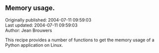 ## Memory usage.  
Originally published: 2004-07-11 09:59:03  
Last updated: 2004-07-11 09:59:03  
Author: Jean Brouwers  
  
This recipe provides a number of functions to get the memory usage of a Python application on Linux.